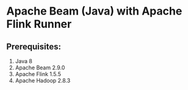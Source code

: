# Apache Beam (Java) with Apache Flink Runner

## Prerequisites:
1. Java 8
2. Apache Beam 2.9.0
3. Apache Flink 1.5.5
4. Apache Hadoop 2.8.3